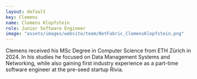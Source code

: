 ```yaml
---
layout: default
key: Clemens
name: Clemens Klopfstein
role: Junior Software Engineer
image: "assets/images/website/team/NetFabric_ClemensKlopfstein.png"
---
```


Clemens received his MSc Degree in Computer Science from ETH Zürich in 2024. In his studies he focused on Data Management Systems and Networking, while also gaining first industry experience as a part-time software engineer at the pre-seed startup Rivia.
